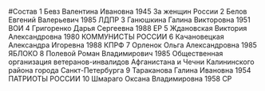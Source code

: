 #Состав
1 Бевз Валентина Ивановна 1945 За женщин России
2 Белов Евгений Валерьевич 1985 ЛДПР
3 Ганюшкина Галина Викторовна 1951 ВОИ
4 Григоренко Дарья Сергеевна 1988 ЕР
5 Ждановская Виктория Александровна 1980 КОММУНИСТЫ РОССИИ
6 Качановецкая Александра Игоревна 1988 КПРФ
7 Орленок Ольга Александровна 1985 ЯБЛОКО
8 Полевой Роман Владимирович 1985 Общественная организация ветеранов-инвалидов Афганистана и Чечни Калининского района города Санкт-Петербурга
9 Тараканова Галина Ивановна 1954 ПАТРИОТЫ РОССИИ
10 Шмараго Оксана Владимировна 1958 СР
